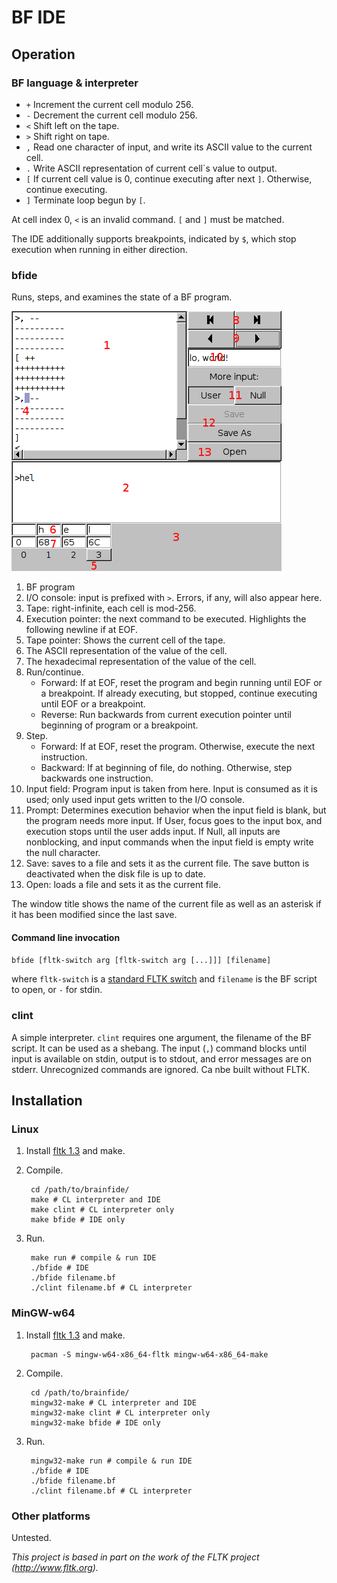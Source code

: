 BF IDE
======

Operation
---------

### BF language & interpreter
 
* `+` Increment the current cell modulo 256.
* `-`  Decrement the current cell modulo 256.
* `<`  Shift left on the tape.
* `>`  Shift right on tape.
* `,`  Read one character of input, and write its ASCII value to the current cell.
* `.`  Write ASCII representation of current cell`s value to output.
* `[`  If current cell value is 0, continue executing after next `]`. Otherwise, continue executing.
* `]`  Terminate loop begun by `[`.

At cell index 0, `<` is an invalid command. `[` and `]` must be matched.

The IDE additionally supports breakpoints, indicated by `$`, which stop execution when running in either direction.

### bfide

Runs, steps, and examines the state of a BF program.

![bfide UI](ui.png)

1. BF program
2. I/O console: input is prefixed with `>`. Errors, if any, will also appear here.
3. Tape: right-infinite, each cell is mod-256.
4. Execution pointer: the next command to be executed. Highlights the following newline if at EOF.
5. Tape pointer: Shows the current cell of the tape.
6. The ASCII representation of the value of the cell.
7. The hexadecimal representation of the value of the cell.
8. Run/continue.
    * Forward: If at EOF, reset the program and begin running until EOF or a breakpoint. If already executing, but stopped, continue executing until EOF or a breakpoint.
    * Reverse: Run backwards from current execution pointer until beginning of program or a breakpoint.
9. Step. 
    * Forward: If at EOF, reset the program. Otherwise, execute the next instruction.
    * Backward: If at beginning of file, do nothing. Otherwise, step backwards one instruction.
10. Input field: Program input is taken from here. Input is consumed as it is used; only used input gets written to the I/O console.
11. Prompt: Determines execution behavior when the input field is blank, but the program needs more input. If User, focus goes to the input box, and execution stops until the user adds input. If Null, all inputs are nonblocking, and input commands when the input field is empty write the null character.
12. Save: saves to a file and sets it as the current file. The save button is deactivated when the disk file is up to date.
13. Open: loads a file and sets it as the current file.

The window title shows the name of the current file as well as an asterisk if it has been modified since the last save.

#### Command line invocation

`bfide [fltk-switch arg [fltk-switch arg [...]]] [filename]`

where `fltk-switch` is a [standard FLTK switch](https://www.fltk.org/doc-1.3/classFl.html#a1576b8c9ca3e900daaa5c36ca0e7ae48) and `filename` is the BF script to open, or `-` for stdin.

### clint <filename>

A simple interpreter. `clint` requires one argument, the filename of the BF script. It can be used as a shebang. The input (`,`) command blocks until input is available on stdin, output is to stdout, and error messages are on stderr. Unrecognized commands are ignored. Ca nbe built without FLTK.


Installation
------------

### Linux

1. Install [fltk 1.3](https://www.fltk.org/software.php) and make.

2. Compile. 

        cd /path/to/brainfide/
        make # CL interpreter and IDE
        make clint # CL interpreter only
        make bfide # IDE only

4. Run.

        make run # compile & run IDE
        ./bfide # IDE
        ./bfide filename.bf
        ./clint filename.bf # CL interpreter

### MinGW-w64

1. Install [fltk 1.3](https://www.fltk.org/software.php) and make.

        pacman -S mingw-w64-x86_64-fltk mingw-w64-x86_64-make

2. Compile.

        cd /path/to/brainfide/
        mingw32-make # CL interpreter and IDE
        mingw32-make clint # CL interpreter only
        mingw32-make bfide # IDE only

4. Run.

        mingw32-make run # compile & run IDE
        ./bfide # IDE
        ./bfide filename.bf
        ./clint filename.bf # CL interpreter


### Other platforms

Untested.

*This project is based in part on the work of the FLTK project (http://www.fltk.org).*